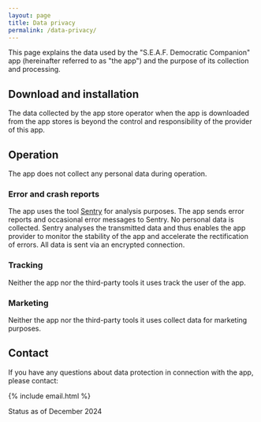 ```yaml
---
layout: page
title: Data privacy
permalink: /data-privacy/
---
```


This page explains the data used by the "S.E.A.F. Democratic Companion" app (hereinafter referred to as "the app") and the purpose of its collection and processing.

## Download and installation
The data collected by the app store operator when the app is downloaded from the app stores is beyond the control and responsibility of the provider of this app.

## Operation
The app does not collect any personal data during operation.

### Error and crash reports
The app uses the tool [Sentry](https://sentry.io) for analysis purposes. The app sends error reports and occasional error messages to Sentry. No personal data is collected. Sentry analyses the transmitted data and thus enables the app provider to monitor the stability of the app and accelerate the rectification of errors. All data is sent via an encrypted connection.

### Tracking
Neither the app nor the third-party tools it uses track the user of the app.

### Marketing
Neither the app nor the third-party tools it uses collect data for marketing purposes.

## Contact
If you have any questions about data protection in connection with the app, please contact:

{% include email.html %}

Status as of December 2024